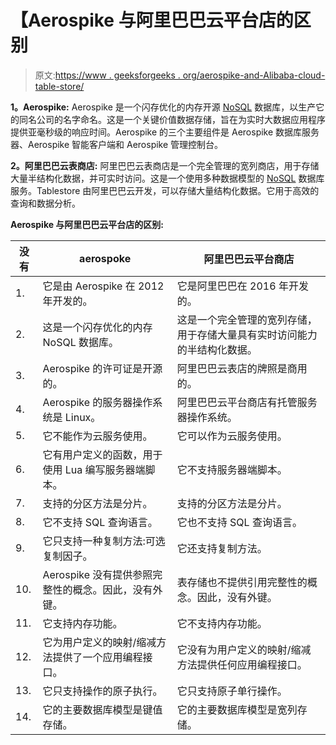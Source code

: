 # 【Aerospike 与阿里巴巴云平台店的区别

> 原文:[https://www . geeksforgeeks . org/aerospike-and-Alibaba-cloud-table-store/](https://www.geeksforgeeks.org/difference-between-aerospike-and-alibaba-cloud-table-store/)

**1。Aerospike:**
Aerospike 是一个闪存优化的内存开源 [NoSQL](https://www.geeksforgeeks.org/introduction-to-nosql/) 数据库，以生产它的同名公司的名字命名。这是一个关键价值数据存储，旨在为实时大数据应用程序提供亚毫秒级的响应时间。Aerospike 的三个主要组件是 Aerospike 数据库服务器、Aerospike 智能客户端和 Aerospike 管理控制台。

**2。阿里巴巴云表商店:**
阿里巴巴云表商店是一个完全管理的宽列商店，用于存储大量半结构化数据，并可实时访问。这是一个使用多种数据模型的 [NoSQL](https://www.geeksforgeeks.org/introduction-to-nosql/) 数据库服务。Tablestore 由阿里巴巴云开发，可以存储大量结构化数据。它用于高效的查询和数据分析。

**Aerospike 与阿里巴巴云平台店的区别:**

<center>

| 没有 | aerospoke | 阿里巴巴云平台商店 |
| --- | --- | --- |
| 1. | 它是由 Aerospike 在 2012 年开发的。 | 它是阿里巴巴在 2016 年开发的。 |
| 2. | 这是一个闪存优化的内存 NoSQL 数据库。 | 这是一个完全管理的宽列存储，用于存储大量具有实时访问能力的半结构化数据。 |
| 3. | Aerospike 的许可证是开源的。 | 阿里巴巴云表店的牌照是商用的。 |
| 4. | Aerospike 的服务器操作系统是 Linux。 | 阿里巴巴云平台商店有托管服务器操作系统。 |
| 5. | 它不能作为云服务使用。 | 它可以作为云服务使用。 |
| 6. | 它有用户定义的函数，用于使用 Lua 编写服务器端脚本。 | 它不支持服务器端脚本。 |
| 7. | 支持的分区方法是分片。 | 支持的分区方法是分片。 |
| 8. | 它不支持 SQL 查询语言。 | 它也不支持 SQL 查询语言。 |
| 9. | 它只支持一种复制方法:可选复制因子。 | 它还支持复制方法。 |
| 10. | Aerospike 没有提供参照完整性的概念。因此，没有外键。 | 表存储也不提供引用完整性的概念。因此，没有外键。 |
| 11. | 它支持内存功能。 | 它不支持内存功能。 |
| 12. | 它为用户定义的映射/缩减方法提供了一个应用编程接口。 | 它没有为用户定义的映射/缩减方法提供任何应用编程接口。 |
| 13. | 它只支持操作的原子执行。 | 它只支持原子单行操作。 |
| 14. | 它的主要数据库模型是键值存储。 | 它的主要数据库模型是宽列存储。 |

</center>
